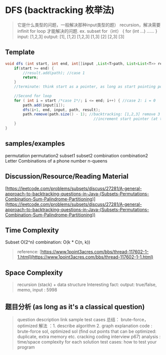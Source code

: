 
#  DFS (backtracking 枚举法)

>它是什么类型的问题，一般解决那种input类型的题）
>recursion，解决需要infinit for loop 才能解决的问题.
ex. subset
	for（int） {
		for (int ...)
			......
		}
	input: [1,2,3]
	output: [1], [1,2] [1,2,3] [1,3] [2] [2,3] [3]


## Template

```java
void dfs (int start, int end, int[]input ,List<T>path, List<List<T>> result) {
	if(start >= end) {
		//result.add(path); //case 1
		return;
	}
	//terminate: think start as a pointer, as long as start pointing pointing to the end pointer
	
	//Second for loop
	for ( int i = start /*case 1*/; i <= end; i++) { //case 2: i = 0
		path.add(input[i]);
		dfs(i+1, end, input, path, result);
		path.remove(path.size() - 1); //backtracking: [1,2,3] remove 3 and 2, 
										//increment start pointer (at the second loop) from 2 to 3, then it's [1,3]
	}
}
```

## samples/examples
permutation
permutation2
subset1
subset2
combination
combination2
Letter Combinations of a phone number
n-queens

## Discussion/Resource/Reading Material
[https://leetcode.com/problems/subsets/discuss/27281/A-general-approach-to-backtracking-questions-in-Java-(Subsets-Permutations-Combination-Sum-Palindrome-Partitioning)](https://leetcode.com/problems/subsets/discuss/27281/A-general-approach-to-backtracking-questions-in-Java-(Subsets-Permutations-Combination-Sum-Palindrome-Partitioning))


## Time Complexity

Subset O(2^n)
combination: O(k * C(n, k))
>reference: [https://www.1point3acres.com/bbs/thread-117602-1-1.html](https://www.1point3acres.com/bbs/thread-117602-1-1.html)

## Space Complexity

> recursion (stack) + data structure
> Interesting fact: output: true/false, memo, input : 5998

## 题目分析 (as long as it's a classical question)

> question description
> link
> sample test cases
> 总结： brute-force， optimized
> 解法 ：1. describe algorithm 2. graph explanation
> code : brute-force sol,  optimized sol (find out points that can be optimized: duplicate, extra memory etc. cracking coding interview p67)
> analysis : time/space complexity for each solution
> test cases: how to test your program
